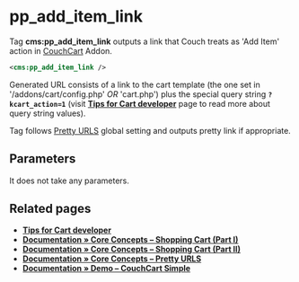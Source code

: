 # pp_add_item_link

Tag **cms:pp_add_item_link** outputs a link that Couch treats as 'Add Item' action in [CouchCart](#related-pages) Addon.

```xml
<cms:pp_add_item_link />
```

Generated URL consists of a link to the cart template (the one set in '/addons/cart/config.php' *OR* 'cart.php') plus the special query string **`?kcart_action=1`**
(visit [**Tips for Cart developer**](./TIPS.md) page to read more about query string values).

Tag follows [Pretty URLS](#related-pages) global setting and outputs pretty link if appropriate.

## Parameters

It does not take any parameters.

## Related pages

* [**Tips for Cart developer**](./TIPS.md)
* [**Documentation &raquo; Core Concepts – Shopping Cart (Part I)**](https://docs.couchcms.com/concepts/shopping-cart-1.html)
* [**Documentation &raquo; Core Concepts – Shopping Cart (Part II)**](https://docs.couchcms.com/concepts/shopping-cart-2.html)
* [**Documentation &raquo; Core Concepts – Pretty URLS**](https://docs.couchcms.com/concepts/pretty-urls.html)
* [**Documentation &raquo; Demo – CouchCart Simple**](http://www.couchcms.com/demo/simple/)
